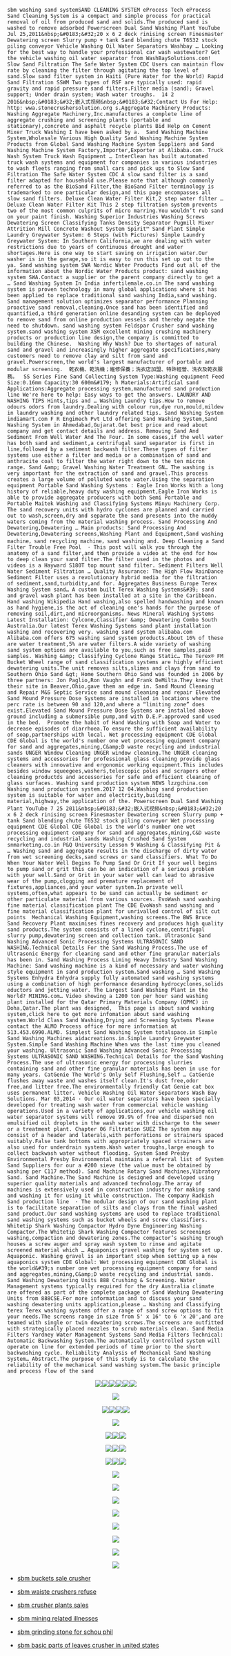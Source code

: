 
```
sbm washing sand systemSAND CLEANING SYSTEM eProcess Tech eProcess Sand Cleaning System is a compact and simple process for practical removal of oil from produced sand and solids.The produced sand is washed to remove adsorbed Powerscreen Dual Sand Washing Plant YouTube Jul 25,2011&nbsp;&#0183;&#32;20 x 6 2 deck rinising screen Finesmaster Dewatering screen Slurry pump + tank Sand blending chute T6532 stock piling conveyor Vehicle Washing Oil Water Separators Washbay … Looking for the best way to handle your professional car wash wastewater? Get the vehicle washing oil water separator from WashBaySolutions.com! Slow Sand Filtration The Safe Water System CDC Users can maintain flow rate by cleaning the filter through agitating the top level of sand.Slow sand filter system in Haiti (Pure Water for the World) Rapid Sand Filtration SSWM Two types of RSF are typically used: rapid gravity and rapid pressure sand filters.Filter media (sand); Gravel support; Under drain system; Wash water troughs.  14 2 2016&nbsp;&#0183;&#32;嵌入式视频&nbsp;&#0183;&#32;Contact Us For Help: http: wwa.stonecrushersolution.org s.Aggregate Machinery Products: Washing Aggregate Machinery,Inc.manufactures a complete line of aggregate crushing and screening plants (portable and stationary),concrete and asphalt recycle plants Bid Help on Cement Mixer Truck Washing I have been asked by a.  Sand Washing Machine System,Wholesale Various High Quality Sand Washing Machine System Products from Global Sand Washing Machine System Suppliers and Sand Washing Machine System Factory,Importer,Exporter at Alibaba.com. Truck Wash System Truck Wash Equipment … InterClean has built automated truck wash systems and equipment for companies in various industries to wash fleets ranging from small cars and pick ups to Slow Sand Filtration The Safe Water System CDC A slow sand filter is a sand filter adapted for household use.Please note that although commonly referred to as the BioSand Filter,the BioSand Filter terminology is trademarked to one particular design,and this page encompasses all slow sand filters. Deluxe Clean Water Filter Kit,2 step water filter … Deluxe Clean Water Filter Kit This 2 step filtration system prevents two of the most common culprits of micro marring.You wouldn’t rub sand on your paint finish. Washing Superior Industries Washing Screws Dewatering Screen Classifying Tanks Density Separator Pugmill Mixer Attrition Mill Concrete Washout System Spirit™ Sand Plant Simple Laundry Greywater System: 6 Steps (with Pictures) Simple Laundry Greywater System: In Southern California,we are dealing with water restrictions due to years of continuous drought and water shortages.Here is one way to start saving on irrigation water.Our washer is in the garage,so it is easy to run this set up out to the ya. Sand washing system SWA Nordic Water Products Find out all of the information about the Nordic Water Products product: sand washing system SWA.Contact a supplier or the parent company directly to get a … Sand Washing System In India infertilemale.co.in The sand washing system is proven technology in many global applications where it has been applied to replace traditional sand washing India,sand washing. Sand management solution optimizes separator performance Planning proactive sand removal,cleaning.Once sand has been identified and quantified,a third generation online desanding system can be deployed to remove sand from online production vessels and thereby negate the need to shutdown. sand washing system Feldspar Crusher sand washing system.sand washing system XSM excellent mining crushing machinery products or production line design,the company is committed to building the Chinese.  Washing Why Wash? Due to shortages of natural sand and gravel and increasingly higher aggregate specifications,many customers need to remove clay and silt from sand and gravel.Powerscreen,the world's largest manufacturer of portable and modular screening.  乾衣機、乾洗機；維修保養；洗衣店加盟、特許經營、洗衣及乾衣服務。  SS Series Fine Sand Collecting System Type:Washing equipment Feed Size:0.16mm Capacity:30 600m&#179; h Materials:Artificial sand Applications:Aggregate processing system,manufactured sand production line We're here to help: Easy ways to get the answers. LAUNDRY AND WASHING TIPS Hints,tips and … Washing Laundry tips.How to remove odours odors from laundry.Dealing with colour run,dye run,mould,mildew in laundry washing and other laundry related tips. Sand Washing System indiamart.com F R Engimech Pvt Ltd offering Sand Washing System,Sand Washing System in Ahmedabad,Gujarat.Get best price and read about company and get contact details and address. Removing Sand And Sediment From Well Water And The Four. In some cases,if the well water has both sand and sediment,a centrifugal sand separator is first in line,followed by a sediment backwash filter.These types of filter systems use either a filter and media or a combination of sand and anthracite coal to filter the water right down to the ten micron range. Sand &amp; Gravel Washing Water Treatment GN… The washing is very important for the extraction of sand and gravel.This process creates a large volume of polluted waste water.Using the separation equipment Portable Sand Washing Systems : Eagle Iron Works With a long history of reliable,heavy duty washing equipment,Eagle Iron Works is able to provide aggregate producers with both Semi Portable and Portable Maitek Washing and Classifying Systems Minyu Machinery Corp. The sand recovery units with hydro cyclones are planned and carried out to wash,screen,dry and separate the sand presents into the muddy waters coming from the material washing process. Sand Processing And Dewatering,Dewatering … Main products: Sand Processing And Dewatering,Dewatering screens,Washing Plant and Equipment,Sand washing machine，sand recycling machine，sand washing and. Deep Cleaning a Sand Filter Trouble Free Pool  · This post will walk you through the anatomy of a sand filter,and then provide a video at the end for how to deep clean your sand filter.The filter used in the photos and videos is a Hayward S180T top mount sand filter. Sediment Filters Well Water Sediment Filtration … Quality Assurance: The High Flow RainDance Sediment Filter uses a revolutionary hybrid media for the filtration of sediment,sand,turbidity,and for. Aggregates Business Europe Terex Washing System sand… A custom built Terex Washing Systems&#39; sand and gravel wash plant has been installed at a site in the Caribbean. Hand washing Wikipedia Hand washing,also spelled handwashing and known as hand hygiene,is the act of cleaning one's hands for the purpose of removing soil,dirt,and microorganisms. News Mineral Washing Systems Latest Installation: Cylcone,Classifier &amp; Dewatering Combo South Australia.Our latest Terex Washing Systems sand plant installation washing and recovering very. washing sand system alibaba.com Alibaba.com offers 675 washing sand system products.About 16% of these are water treatment,5% are water filters.A wide variety of washing sand system options are available to you,such as free samples,paid samples. Washing &amp; Classifying Cyclone Range Static… The Terex® FM Bucket Wheel range of sand classification systems are highly efficient dewatering units.The unit removes silts,slimes and clays from sand to Southern Ohio Sand &gt; Home Southern Ohio Sand was founded in 2006 by three partners: Jon Paglio,Ron Vaughn and Frank DeMilta.They knew that their site in Beaver,Ohio,gave them an edge in. Sand Mound Cleaning and Repair M&S Septic Service sand mound cleaning and repair Elevated Sand Mound Pressure Dose Systems are installed in locations where the perc rate is between 90 and 120,and where a “limiting zone” does exist.Elevated Sand Mound Pressure Dose Systems are installed above ground including a submersible pump,and with D.E.P.approved sand used in the bed.  Promote the habit of Hand Washing with Soap and Water to decrease episodes of diarrhoea.To ensure the sufficient availability of soap,partnerships with local. Wet processing equipment CDE Global CDE Global is the world's number one wet processing equipment company for sand and aggregates,mining,C&amp;D waste recycling and industrial sands UNGER Window Cleaning UNGER window cleaning.The UNGER cleaning systems and accessories for professional glass cleaning provide glass cleaners with innovative and ergonomic working equipment.This includes besides window squeegees,washers,telescopic poles and scrapers other cleaning productds and accessories for safe and efficient cleaning of glass surfaces. Washing sand production system NEWS lzzgchina.com Washing sand production system.2017 12 04.Washing sand production system is suitable for water and electricity,building material,highway,the application of the. Powerscreen Dual Sand Washing Plant YouTube 7 25 2011&nbsp;&#0183;&#32;嵌入式视频&nbsp;&#0183;&#32;20 x 6 2 deck rinising screen Finesmaster Dewatering screen Slurry pump + tank Sand blending chute T6532 stock piling conveyor Wet processing equipment CDE Global CDE Global is the world's number one wet processing equipment company for sand and aggregates,mining,C&D waste recycling and industrial sands Washing Crushed Sand System snmarketing.co.in P&Q University Lesson 9 Washing & Classifying Pit & … Washing sand and aggregate results in the discharge of dirty water from wet screening decks,sand screws or sand classifiers. What To Do When Your Water Well Begins To Pump Sand Or Grit If your well begins to pump sand or grit this can be an indication of a serious problem with your well.Sand or Grit in your water well can lead to abrasive wear of the pump,clogging and premature replacement of fixtures,appliances,and your water system.In private well systems,often,what appears to be sand can actually be sediment or other particulate material from various sources. EvoWash sand washing fine material classification plant The CDE EvoWash sand washing and fine material classification plant for unrivalled control of silt cut points  Mechanical Washing Equipment,washing screens.The BWS Bruce Sand Recovery Plant maximises fines recovery and produces high quality sand products.The system consists of a lined cyclone,centrifugal slurry pump,dewatering screen and collection tank. Ultrasonic Sand Washing Advanced Sonic Processing Systems ULTRASONIC SAND WASHING.Technical Details For the Sand Washing Process.The use of Ultrasonic Energy for cleaning sand and other fine granular materials has been in. Sand Washing Process Liming Heavy Industry Sand Washing Machine: Sand washing machine is a kind of necessary and water washing style equipment in sand production system.Sand washing … Sand Washing Systems Enhydra Enhydra supply fully automated sand washing systems using a combination of high performance desanding hydrocyclones,solids eductors and jetting water. The Largest Sand Washing Plant in the World? MINING.com… Video showing a 1200 ton per hour sand washing plant installed for the Qatar Primary Materials Company (QPMC) in Doha,Qatar.The plant was designed,  This page is about sand washing system,click here to get more infomation about sand washing system.World Class Sand Washing,Drying and Screening Systems Please contact the ALMO Process office for more information at 513.453.6990.ALMO. Simplest Sand Washing System totalspace.in Simple Sand Washing Machines aidacreations.in.Simple Laundry Greywater System.Simple Sand Washing Machine When was the last time you cleaned your washing. Ultrasonic Sand Washing Advanced Sonic Processing Systems ULTRASONIC SAND WASHING.Technical Details for the Sand Washing Process.The use of ultrasonic energy for processing slurries containing sand and other fine granular materials has been in use for many years. CatGenie The World's Only Self Flushing,Self … CatGenie flushes away waste and washes itself clean.It's dust free,odor free,and litter free.The environmentally friendly Cat Genie cat box uses permanent litter. Vehicle Washing Oil Water Separators Wash Bay Solutions. Mar 03,2014 · Our oil water separators have been specially developed for treating wash water from commercial vehicle washing operations.Used in a variety of applications,our vehicle washing oil water separator systems will remove 99.9% of free and dispersed non emulsified oil droplets in the wash water with discharge to the sewer or a treatment plant. Chapter 06 Filtration SUEZ The system may consist of a header and laterals,with perforations or strainers spaced suitably.False tank bottoms with appropriately spaced strainers are also used for underdrain systems.Wash water troughs,large enough to collect backwash water without flooding. System Sand Presby Environmental Presby Environmental maintains a referral list of System Sand Suppliers for our a #200 sieve (the value must be obtained by washing per C117 method). Sand Machine Rotary Sand Machines,Vibratory Sand. Sand Machine.The Sand Machine is designed and developed using superior quality materials and advanced technology.The array of machines is extensively used in construction industry for making sand and washing it for using it while construction. The company Radkish Sand production line  · The modular design of our sand washing plant is to facilitate separation of silts and clays from the final washed sand product.Our sand washing systems are used to replace traditional sand washing systems such as bucket wheels and screw classifiers. Whitetip Shark Washing Compactor Hydro Dyne Engineering Washing Compactor.The Whitetip Shark Washing Compactor features screenings washing,compaction and dewatering zones.The compactor’s washing trough houses a screw auger and spray wash system to rinse and agitate screened material which … Aquaponics gravel washing for system set up. Aquaponic. Washing gravel is an important step when setting up a new aquaponics system CDE Global: Wet processing equipment CDE Global is the world&#39;s number one wet processing equipment company for sand and aggregates,mining,C&amp;D waste recycling and industrial sands. Sand Washing Dewatering Units 888 Crushing & Screening. Water Management systems typically required for the dry Australia climate are offered as part of the complete package of Sand Washing Dewatering Units from 888CSE.For more information and to discuss your sand washing dewatering units application,please … Washing and Classifying terex Terex washing systems offer a range of sand screw options to fit your needs.The screens range in size from 5' x 16' to 6 'x 20',and are teamed with single or twin dewatering screws.The screens are outfitted with strategically placed nozzles to scrub materials clean. Sand Media Filters Yardney Water Management Systems Sand Media Filters Technical: Automatic Backwashing System.The automatically controlled system will operate on line for extended periods of time prior to the short backwashing cycle. Reliability Analysis of Mechanical Sand Washing System… Abstract.The purpose of this study is to calculate the reliability of the mechanical sand washing system.The basic principle and process flow of the sand 
```

<div align="center">
  
<a rel="nofollow" href="https://m.shibang-china.com?f=github&k=sbm+washing+sand+system"><img src="https://static.shibang-china.com/en/l.png"></a><img src="https://static.shibang-china.com/en/hw.png"><a rel="nofollow" href="https://m.shibang-china.com/product/?f=github&k=sbm+washing+sand+system"><img src="https://static.shibang-china.com/en/p.png"></a><a rel="nofollow" href="https://m.shibang-china.com/cases/?f=github&k=sbm+washing+sand+system"><img src="https://static.shibang-china.com/en/c.png"></a><a rel="nofollow" href="https://m.shibang-china.com/news/?f=github&k=sbm+washing+sand+system"><img src="https://static.shibang-china.com/en/n.png"></a><a rel="nofollow" href="https://m.shibang-china.com?f=github&k=sbm+washing+sand+system"><img src="https://static.shibang-china.com/en/m.png"></a>

<a rel="nofollow" href="https://m.shibang-china.com/product/?f=github&k=sbm+washing+sand+system"><img src="https://static.shibang-china.com/en/b.jpg"></a>
  
<a rel="nofollow" href="https://m.shibang-china.com/solution-aggregate.html?f=github&k=sbm+washing+sand+system"><img src="https://static.shibang-china.com/en/a.jpg"></a><a rel="nofollow" href="https://m.shibang-china.com/solution-mine.html?f=github&k=sbm+washing+sand+system"><img src="https://static.shibang-china.com/en/m.jpg"></a><a rel="nofollow" href="https://m.shibang-china.com/solution-mill.html?f=github&k=sbm+washing+sand+system"><img src="https://static.shibang-china.com/en/g.jpg"></a><a rel="nofollow" href="https://m.shibang-china.com/solution-epc.html?f=github&k=sbm+washing+sand+system"><img src="https://static.shibang-china.com/en/e.jpg"></a>

<a rel="nofollow" href="https://m.shibang-china.com/product/?f=github&k=sbm+washing+sand+system"><img src="https://static.shibang-china.com/en/a-p.png"></a>

<a rel="nofollow" href="https://m.shibang-china.com/product/crusher/c6x.html?f=github&k=sbm+washing+sand+system"><img src="https://static.shibang-china.com/en/j.jpg"></a><a rel="nofollow" href="https://m.shibang-china.com/product/crusher/ci5x.html?f=github&k=sbm+washing+sand+system"><img src="https://static.shibang-china.com/en/i.jpg"></a><a rel="nofollow" href="https://m.shibang-china.com/product/crusher/hst.html?f=github&k=sbm+washing+sand+system"><img src="https://static.shibang-china.com/en/c.jpg"></a>

<a rel="nofollow" href="https://m.shibang-china.com/product/mill/mtw.html?f=github&k=sbm+washing+sand+system"><img src="https://static.shibang-china.com/en/mtw.jpg"></a><a rel="nofollow" href="https://m.shibang-china.com/product/mill/scm.html?f=github&k=sbm+washing+sand+system"><img src="https://static.shibang-china.com/en/scm.jpg"></a><a rel="nofollow" href="https://m.shibang-china.com/product/mill/lm.html?f=github&k=sbm+washing+sand+system"><img src="https://static.shibang-china.com/en/lm.jpg"></a>

<a rel="nofollow" href="https://m.shibang-china.com/product/sand/vsi6x.html?f=github&k=sbm+washing+sand+system"><img src="https://static.shibang-china.com/en/6x.jpg"></a><a rel="nofollow" href="https://m.shibang-china.com/product/sand/vu.html?f=github&k=sbm+washing+sand+system"><img src="https://static.shibang-china.com/en/vu.jpg"></a><a rel="nofollow" href="https://m.shibang-china.com/product/mobile/klun.html?f=github&k=sbm+washing+sand+system"><img src="https://static.shibang-china.com/en/k.jpg"></a>

<a rel="nofollow" href="https://m.shibang-china.com/cases/?f=github&k=sbm+washing+sand+system"><img src="https://static.shibang-china.com/en/case.png"></a>

<a rel="nofollow" href="https://m.shibang-china.com/cases/aggregate/202.html?f=github&k=sbm+washing+sand+system"><img src="https://static.shibang-china.com/en/c-1.jpg"></a>

<a rel="nofollow" href="https://m.shibang-china.com/cases/aggregate/203.html?f=github&k=sbm+washing+sand+system"><img src="https://static.shibang-china.com/en/c-2.jpg"></a>

<a rel="nofollow" href="https://m.shibang-china.com/cases/mill/123.html?f=github&k=sbm+washing+sand+system"><img src="https://static.shibang-china.com/en/c-3.jpg"></a>

<a rel="nofollow" href="https://m.shibang-china.com/contact_us.html?f=github&k=sbm+washing+sand+system"><img src="https://static.shibang-china.com/en/contact.png"></a>

<a rel="nofollow" href="https://swt.shibang-china.com/?f=github&k=sbm+washing+sand+system"><img src="https://static.shibang-china.com/en/chat.png"></a>

<a rel="nofollow" href="https://whatsapp.shibangsoft.com/WhatsApp.php?f=github&k=sbm+washing+sand+system"><img src="https://static.shibang-china.com/en/whatsapp.png"></a>

<a rel="nofollow" href="https://m.shibang-china.com/?f=github&k=sbm+washing+sand+system"><img src="https://static.shibang-china.com/en/website.png"></a>

</div>


* [sbm buckets sale crusher](sbm%20buckets%20sale%20crusher.md)

* [sbm waiste crushers refuse](sbm%20waiste%20crushers%20refuse.md)

* [sbm crusher plants sales](sbm%20crusher%20plants%20sales.md)

* [sbm mining related illnesses](sbm%20mining%20related%20illnesses.md)

* [sbm grinding stone for schou phil](sbm%20grinding%20stone%20for%20schou%20phil.md)

* [sbm basic parts of leaves crusher in united states](sbm%20basic%20parts%20of%20leaves%20crusher%20in%20united%20states.md)